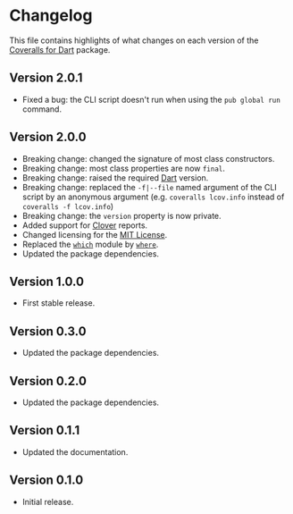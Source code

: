 # Changelog
This file contains highlights of what changes on each version of the [Coveralls for Dart](https://github.com/cedx/coveralls.dart) package.

## Version 2.0.1
- Fixed a bug: the CLI script doesn't run when using the `pub global run` command.

## Version 2.0.0
- Breaking change: changed the signature of most class constructors.
- Breaking change: most class properties are now `final`.
- Breaking change: raised the required [Dart](https://www.dartlang.org) version.
- Breaking change: replaced the `-f|--file` named argument of the CLI script by an anonymous argument (e.g. `coveralls lcov.info` instead of `coveralls -f lcov.info`)
- Breaking change: the `version` property is now private.
- Added support for [Clover](https://www.atlassian.com/software/clover) reports.
- Changed licensing for the [MIT License](https://opensource.org/licenses/MIT).
- Replaced the [`which`](https://pub.dartlang.org/packages/which) module by [`where`](https://pub.dartlang.org/packages/where).
- Updated the package dependencies.

## Version 1.0.0
- First stable release.

## Version 0.3.0
- Updated the package dependencies.

## Version 0.2.0
- Updated the package dependencies.

## Version 0.1.1
- Updated the documentation.

## Version 0.1.0
- Initial release.
